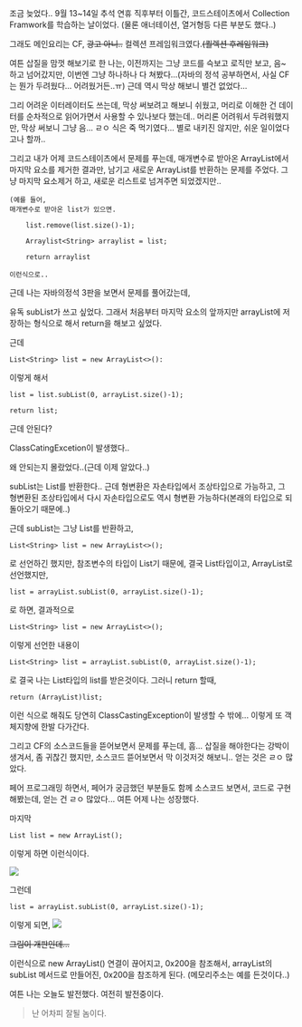 조금 늦었다..
9월 13~14일 추석 연휴 직후부터 이틀간, 코드스테이츠에서 Collection Framwork를 학습하는 날이었다.
(물론 애너테이션, 열거형등 다른 부분도 했다..)

그래도 메인요리는 CF, ~~광고 아니..~~ 컬렉션 프레임워크였다.~~(퀄렉션 후레임워크)~~


여튼 삽질을 맘껏 해보기로 한 나는, 이전까지는 그냥 코드를 슥보고 로직만 보고, 음~ 하고 넘어갔지만, 이번엔 그냥 하나하나 다 쳐봤다...(자바의 정석 공부하면서, 사실 CF는 뭔가 두려웠다... 어려웠거든..ㅠ)
근데 역시 막상 해보니 별건 없었다...

그리 어려운 이터레이터도 쓰는데, 막상 써보려고 해보니 쉬웠고, 머리로 이해한 건 데이터를 순차적으로 읽어가면서 사용할 수 있나보다 했는데.. 머리론 어려워서 두려워했지만, 막상 써보니 그냥 음... ㄹㅇ 식은 죽 먹기였다... 별로 내키진 않지만, 쉬운 일이었다고나 할까..

그리고 내가 어제 코드스테이츠에서 문제를 푸는데, 
매개변수로 받아온 ArrayList에서 마지막 요소를 제거한 결과만, 남기고 새로운 ArrayList를 반환하는 문제를 주었다.
그냥 마지막 요소제거 하고, 새로운 리스트로 넘겨주면 되었겠지만..

```
(예를 들어,  
매개변수로 받아온 list가 있으면.
```
```
	list.remove(list.size()-1);

	Arraylist<String> arraylist = list;
 
  	return arraylist   
 ```
```
이런식으로..
```


근데 나는 자바의정석 3판을 보면서 문제를 풀어갔는데,

유독 subList가 쓰고 싶었다. 그래서 처음부터 마지막 요소의 앞까지만 arrayList에 저장하는 형식으로 해서 return을 해보고 싶었다.

근데 
```
List<String> list = new ArrayList<>():

```
이렇게 해서 
```
list = list.subList(0, arrayList.size()-1);

return list;
```
근데 안된다?

ClassCatingExcetion이 발생했다..

왜 안되는지 몰랐었다..(근데 이제 알았다..)

subList는 List를 반환한다..
근데 형변환은 자손타입에서 조상타입으로 가능하고, 그 형변환된 조상타입에서 다시 자손타입으로도 역시 형변환 가능하다(본래의 타입으로 되돌아오기 때문에..)


근데 subList는 그냥 List를 반환하고, 

```
List<String> list = new ArrayList<>();
```
로 선언하긴 했지만, 참조변수의 타입이 List기 때문에, 결국 List타입이고, ArrayList로 선언했지만, 
```
list = arrayList.subList(0, arrayList.size()-1);
```
로 하면, 결과적으로 
```
List<String> list = new ArrayList<>();
```
이렇게 선언한 내용이
```
List<String> list = arrayList.subList(0, arrayList.size()-1);
```
로 결국 나는 List타입의 list를 받은것이다.
그러니 return 할때,
```
return (ArrayList)list;
```
이런 식으로 해줘도 당연히 ClassCastingException이 발생할 수 밖에...
이렇게 또 객체지향에 한발 다가간다.

그리고
CF의 소스코드들을 뜯어보면서 문제를 푸는데, 흠... 삽질을 해야한다는 강박이 생겨서, 좀 귀찮긴 했지만, 소스코드 뜯어보면서 막 이것저것 해보니.. 얻는 것은 ㄹㅇ 많았다.

페어 프로그래밍 하면서, 페어가 궁금했던 부분들도 함께 소스코드 보면서, 코드로 구현해봤는데, 얻는 건 ㄹㅇ 많았다... 여튼 어제 나는 성장했다.

마지막
```
List list = new ArrayList();
``` 
이렇게 하면 이런식이다.

![](https://velog.velcdn.com/images/tjdtn4484/post/ddca429b-c7c5-4f36-aa46-0a557bc3de3b/image.png)

그런데
``` 
list = arrayList.subList(0, arrayList.size()-1);
```
이렇게 되면,
![](https://velog.velcdn.com/images/tjdtn4484/post/4c82b068-c963-40f0-80d5-f6de34842637/image.png)

~~그림이 개판인데...~~

이런식으로 new ArrayList() 연결이 끊어지고, 
0x200을 참조해서, arrayList의 subList 메서드로 만들어진, 0x200을 참조하게 된다.
(메모리주소는 예를 든것이다..)

여튼 나는 오늘도 발전했다.
여전히 발전중이다.

>난 어차피 잘될 놈이다.

